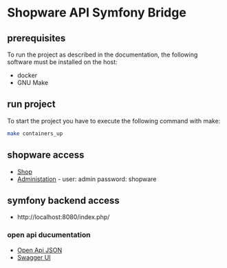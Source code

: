 # Shopware API Symfony Bridge

## prerequisites

To run the project as described in the documentation, the following software must be installed on the host:

- docker
- GNU Make

## run project

To start the project you have to execute the following command with make:

```zsh
make containers_up
```

## shopware access

- [Shop](http://localhost) 
- [Administation](http://localhost/admin) - user: admin password: shopware

## symfony backend access

- http://localhost:8080/index.php/

### open api ducumentation

- [Open Api JSON](http://localhost:8080/index.php/api/doc.json)
- [Swagger UI](http://localhost:8080/index.php/api/doc)

